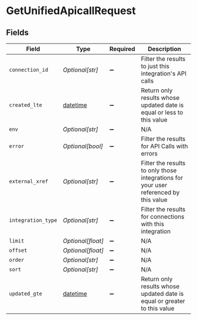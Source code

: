 # GetUnifiedApicallRequest


## Fields

| Field                                                                                | Type                                                                                 | Required                                                                             | Description                                                                          |
| ------------------------------------------------------------------------------------ | ------------------------------------------------------------------------------------ | ------------------------------------------------------------------------------------ | ------------------------------------------------------------------------------------ |
| `connection_id`                                                                      | *Optional[str]*                                                                      | :heavy_minus_sign:                                                                   | Filter the results to just this integration's API calls                              |
| `created_lte`                                                                        | [datetime](https://docs.python.org/3/library/datetime.html#datetime-objects)         | :heavy_minus_sign:                                                                   | Return only results whose updated date is equal or less to this value                |
| `env`                                                                                | *Optional[str]*                                                                      | :heavy_minus_sign:                                                                   | N/A                                                                                  |
| `error`                                                                              | *Optional[bool]*                                                                     | :heavy_minus_sign:                                                                   | Filter the results for API Calls with errors                                         |
| `external_xref`                                                                      | *Optional[str]*                                                                      | :heavy_minus_sign:                                                                   | Filter the results to only those integrations for your user referenced by this value |
| `integration_type`                                                                   | *Optional[str]*                                                                      | :heavy_minus_sign:                                                                   | Filter the results for connections with this integration                             |
| `limit`                                                                              | *Optional[float]*                                                                    | :heavy_minus_sign:                                                                   | N/A                                                                                  |
| `offset`                                                                             | *Optional[float]*                                                                    | :heavy_minus_sign:                                                                   | N/A                                                                                  |
| `order`                                                                              | *Optional[str]*                                                                      | :heavy_minus_sign:                                                                   | N/A                                                                                  |
| `sort`                                                                               | *Optional[str]*                                                                      | :heavy_minus_sign:                                                                   | N/A                                                                                  |
| `updated_gte`                                                                        | [datetime](https://docs.python.org/3/library/datetime.html#datetime-objects)         | :heavy_minus_sign:                                                                   | Return only results whose updated date is equal or greater to this value             |